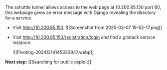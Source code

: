 The sshuttle tunnel allows access to the web page at 10.200.85.150 port 80, this webpage gives an error message with Django revealing the directory for a service.

- Visit http://10.200.85.150.
	![[Screenshot from 2025-03-07 19-52-17.png]]

- Visit http://10.200.85.150/registration/login and find a gitstack service instance.
	
	![[Pivoting-20241214145333847.webp]]

**Next step:** [[Searching for public exploit]]
